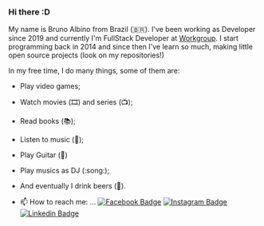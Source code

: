 ### Hi there :D

My name is Bruno Albino from Brazil (🇧🇷). I've been working as Developer since 2019 and currently I'm FullStack Developer at [Workgroup](http://www.workmotor.com.br).
I start programming back in 2014 and since then I've learn so much, making little open source projects (look on my repositories!)

In my free time, I do many things, some of them are:
- Play video games; 
- Watch movies (🎞️) and series (📺);
- Read books (📚); 
- Listen to music (🎵);
- Play Guitar (:guitar:)
- Play musics as DJ (:song:);
- And eventually I drink beers (🍺).

- 📫 How to reach me: ...
[![Facebook Badge](https://img.shields.io/endpoint?url=https://www.facebook.com/bruno.silva.16503323/&style=flat-square&logo=facebook)](https://www.facebook.com/bruno.silva.16503323/)
[![Instagram Badge](https://img.shields.io/badge/-Twitter-1ca0f1?style=flat-square&labelColor=1ca0f1&logo=twitter&logoColor=white&link=https://www.instagram.com/b_albinoo/)](https://www.instagram.com/b_albinoo/)
[![Linkedin Badge](https://img.shields.io/badge/-LinkedIn-blue?style=flat-square&logo=Linkedin&logoColor=white&link=https://www.linkedin.com/in/bruno-albino/)](https://www.linkedin.com/in/bruno-albino/)
